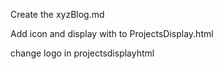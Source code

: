 Create the xyzBlog.md

Add icon and display with <a> to ProjectsDisplay.html

change logo in projectsdisplayhtml